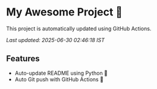# My Awesome Project 🚀

This project is automatically updated using GitHub Actions.

_Last updated: 2025-06-30 02:46:18 IST_

## Features
- Auto-update README using Python 🐍
- Auto Git push with GitHub Actions 🤖

